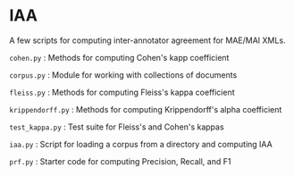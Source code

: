 # IAA
A few scripts for computing inter-annotator agreement for MAE/MAI XMLs.

`cohen.py` : Methods for computing Cohen's kapp coefficient

`corpus.py` : Module for working with collections of documents

`fleiss.py` : Methods for computing Fleiss's kappa coefficient

`krippendorff.py` : Methods for computing Krippendorff's alpha coefficient

`test_kappa.py` : Test suite for Fleiss's and Cohen's kappas

`iaa.py` : Script for loading a corpus from a directory and computing IAA

`prf.py` : Starter code for computing Precision, Recall, and F1
